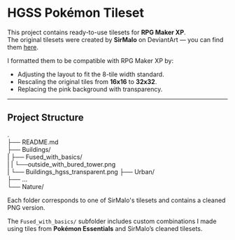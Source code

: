# HGSS Pokémon Tileset

This project contains ready-to-use tilesets for **RPG Maker XP**.  
The original tilesets were created by **SirMalo** on DeviantArt — you can find them [here](https://www.deviantart.com/sirmaio/art/HGSS-for-RMXP-837574941).

I formatted them to be compatible with RPG Maker XP by:

- Adjusting the layout to fit the 8-tile width standard.
- Rescaling the original tiles from **16x16** to **32x32**.
- Replacing the pink background with transparency.

---

## Project Structure

.  
├── README.md               
├── Buildings/  
|   ├── Fused_with_basics/  
|   |   └──outside_with_bured_tower.png          
|   └── Buildings_hgss_transparent.png
├── Urban/  
├── ...   
└── Nature/      


Each folder corresponds to one of SirMalo's tilesets and contains a cleaned PNG version.

The `Fused_with_basics/` subfolder includes custom combinations I made using tiles from **Pokémon Essentials** and SirMalo’s cleaned tilesets.

